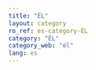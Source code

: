 ```yaml
---
title: "ÉL"
layout: category
ro_ref: es-category-ÉL
category: "ÉL"
category_web: "él"
lang: es
---
```


